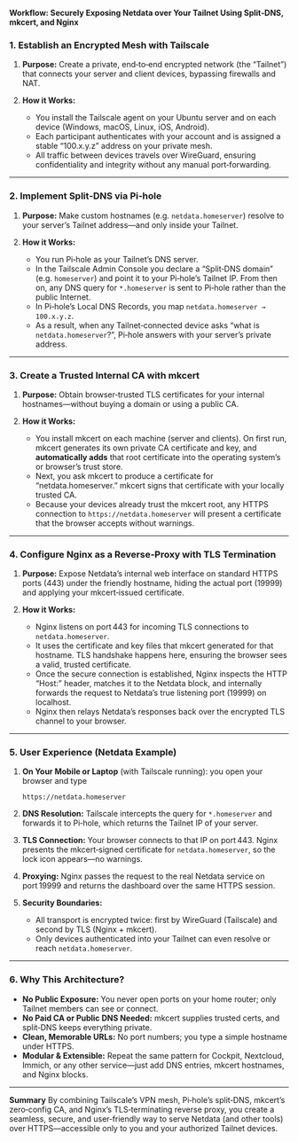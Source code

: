 **Workflow: Securely Exposing Netdata over Your Tailnet Using Split‑DNS, mkcert, and Nginx**

### 1. Establish an Encrypted Mesh with Tailscale

1. **Purpose:** Create a private, end‑to‑end encrypted network (the “Tailnet”) that connects your server and client devices, bypassing firewalls and NAT.
2. **How it Works:**

   * You install the Tailscale agent on your Ubuntu server and on each device (Windows, macOS, Linux, iOS, Android).
   * Each participant authenticates with your account and is assigned a stable “100.x.y.z” address on your private mesh.
   * All traffic between devices travels over WireGuard, ensuring confidentiality and integrity without any manual port‑forwarding.

---

### 2. Implement Split‑DNS via Pi‑hole

1. **Purpose:** Make custom hostnames (e.g. `netdata.homeserver`) resolve to your server’s Tailnet address—and only inside your Tailnet.
2. **How it Works:**

   * You run Pi‑hole as your Tailnet’s DNS server.
   * In the Tailscale Admin Console you declare a “Split‑DNS domain” (e.g. `homeserver`) and point it to your Pi‑hole’s Tailnet IP. From then on, any DNS query for `*.homeserver` is sent to Pi‑hole rather than the public Internet.
   * In Pi‑hole’s Local DNS Records, you map `netdata.homeserver → 100.x.y.z`.
   * As a result, when any Tailnet‑connected device asks “what is `netdata.homeserver`?”, Pi‑hole answers with your server’s private address.

---

### 3. Create a Trusted Internal CA with mkcert

1. **Purpose:** Obtain browser‑trusted TLS certificates for your internal hostnames—without buying a domain or using a public CA.
2. **How it Works:**

   * You install mkcert on each machine (server and clients). On first run, mkcert generates its own private CA certificate and key, and **automatically adds** that root certificate into the operating system’s or browser’s trust store.
   * Next, you ask mkcert to produce a certificate for “netdata.homeserver.” mkcert signs that certificate with your locally trusted CA.
   * Because your devices already trust the mkcert root, any HTTPS connection to `https://netdata.homeserver` will present a certificate that the browser accepts without warnings.

---

### 4. Configure Nginx as a Reverse‑Proxy with TLS Termination

1. **Purpose:** Expose Netdata’s internal web interface on standard HTTPS ports (443) under the friendly hostname, hiding the actual port (19999) and applying your mkcert‑issued certificate.
2. **How it Works:**

   * Nginx listens on port 443 for incoming TLS connections to `netdata.homeserver`.
   * It uses the certificate and key files that mkcert generated for that hostname. TLS handshake happens here, ensuring the browser sees a valid, trusted certificate.
   * Once the secure connection is established, Nginx inspects the HTTP “Host:” header, matches it to the Netdata block, and internally forwards the request to Netdata’s true listening port (19999) on localhost.
   * Nginx then relays Netdata’s responses back over the encrypted TLS channel to your browser.

---

### 5. User Experience (Netdata Example)

1. **On Your Mobile or Laptop** (with Tailscale running): you open your browser and type

   ```
   https://netdata.homeserver
   ```
2. **DNS Resolution:** Tailscale intercepts the query for `*.homeserver` and forwards it to Pi‑hole, which returns the Tailnet IP of your server.
3. **TLS Connection:** Your browser connects to that IP on port 443. Nginx presents the mkcert‑signed certificate for `netdata.homeserver`, so the lock icon appears—no warnings.
4. **Proxying:** Nginx passes the request to the real Netdata service on port 19999 and returns the dashboard over the same HTTPS session.
5. **Security Boundaries:**

   * All transport is encrypted twice: first by WireGuard (Tailscale) and second by TLS (Nginx + mkcert).
   * Only devices authenticated into your Tailnet can even resolve or reach `netdata.homeserver`.

---

### 6. Why This Architecture?

* **No Public Exposure:** You never open ports on your home router; only Tailnet members can see or connect.
* **No Paid CA or Public DNS Needed:** mkcert supplies trusted certs, and split‑DNS keeps everything private.
* **Clean, Memorable URLs:** No port numbers; you type a simple hostname under HTTPS.
* **Modular & Extensible:** Repeat the same pattern for Cockpit, Nextcloud, Immich, or any other service—just add DNS entries, mkcert hostnames, and Nginx blocks.

---

**Summary**
By combining Tailscale’s VPN mesh, Pi‑hole’s split‑DNS, mkcert’s zero‑config CA, and Nginx’s TLS‑terminating reverse proxy, you create a seamless, secure, and user‑friendly way to serve Netdata (and other tools) over HTTPS—accessible only to you and your authorized Tailnet devices.
